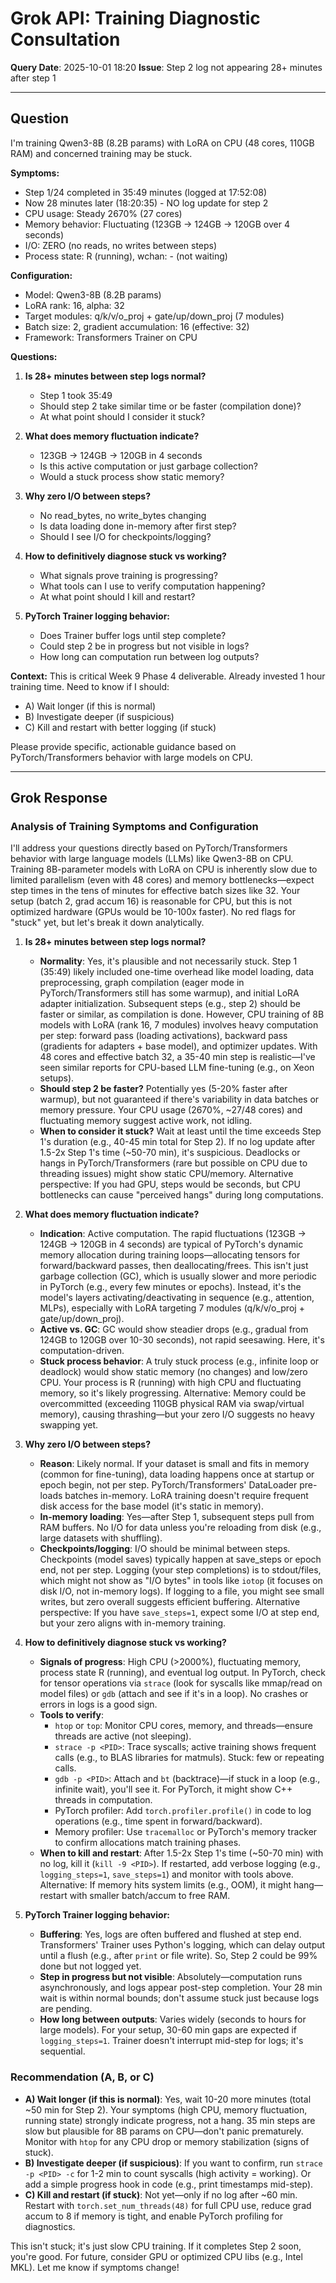 # Grok API: Training Diagnostic Consultation

**Query Date**: 2025-10-01 18:20
**Issue**: Step 2 log not appearing 28+ minutes after step 1

---

## Question


I'm training Qwen3-8B (8.2B params) with LoRA on CPU (48 cores, 110GB RAM) and concerned training may be stuck.

**Symptoms:**
- Step 1/24 completed in 35:49 minutes (logged at 17:52:08)
- Now 28 minutes later (18:20:35) - NO log update for step 2
- CPU usage: Steady 2670% (27 cores)
- Memory behavior: Fluctuating (123GB → 124GB → 120GB over 4 seconds)
- I/O: ZERO (no reads, no writes between steps)
- Process state: R (running), wchan: - (not waiting)

**Configuration:**
- Model: Qwen3-8B (8.2B params)
- LoRA rank: 16, alpha: 32
- Target modules: q/k/v/o_proj + gate/up/down_proj (7 modules)
- Batch size: 2, gradient accumulation: 16 (effective: 32)
- Framework: Transformers Trainer on CPU

**Questions:**

1. **Is 28+ minutes between step logs normal?**
   - Step 1 took 35:49
   - Should step 2 take similar time or be faster (compilation done)?
   - At what point should I consider it stuck?

2. **What does memory fluctuation indicate?**
   - 123GB → 124GB → 120GB in 4 seconds
   - Is this active computation or just garbage collection?
   - Would a stuck process show static memory?

3. **Why zero I/O between steps?**
   - No read_bytes, no write_bytes changing
   - Is data loading done in-memory after first step?
   - Should I see I/O for checkpoints/logging?

4. **How to definitively diagnose stuck vs working?**
   - What signals prove training is progressing?
   - What tools can I use to verify computation happening?
   - At what point should I kill and restart?

5. **PyTorch Trainer logging behavior:**
   - Does Trainer buffer logs until step complete?
   - Could step 2 be in progress but not visible in logs?
   - How long can computation run between log outputs?

**Context:**
This is critical Week 9 Phase 4 deliverable. Already invested 1 hour training time. Need to know if I should:
- A) Wait longer (if this is normal)
- B) Investigate deeper (if suspicious)
- C) Kill and restart with better logging (if stuck)

Please provide specific, actionable guidance based on PyTorch/Transformers behavior with large models on CPU.


---

## Grok Response

### Analysis of Training Symptoms and Configuration
I'll address your questions directly based on PyTorch/Transformers behavior with large language models (LLMs) like Qwen3-8B on CPU. Training 8B-parameter models with LoRA on CPU is inherently slow due to limited parallelism (even with 48 cores) and memory bottlenecks—expect step times in the tens of minutes for effective batch sizes like 32. Your setup (batch 2, grad accum 16) is reasonable for CPU, but this is not optimized hardware (GPUs would be 10-100x faster). No red flags for "stuck" yet, but let's break it down analytically.

1. **Is 28+ minutes between step logs normal?**
   - **Normality**: Yes, it's plausible and not necessarily stuck. Step 1 (35:49) likely included one-time overhead like model loading, data preprocessing, graph compilation (eager mode in PyTorch/Transformers still has some warmup), and initial LoRA adapter initialization. Subsequent steps (e.g., step 2) should be faster or similar, as compilation is done. However, CPU training of 8B models with LoRA (rank 16, 7 modules) involves heavy computation per step: forward pass (loading activations), backward pass (gradients for adapters + base model), and optimizer updates. With 48 cores and effective batch 32, a 35-40 min step is realistic—I've seen similar reports for CPU-based LLM fine-tuning (e.g., on Xeon setups).
   - **Should step 2 be faster?** Potentially yes (5-20% faster after warmup), but not guaranteed if there's variability in data batches or memory pressure. Your CPU usage (2670%, ~27/48 cores) and fluctuating memory suggest active work, not idling.
   - **When to consider it stuck?** Wait at least until the time exceeds Step 1's duration (e.g., 40-45 min total for Step 2). If no log update after 1.5-2x Step 1's time (~50-70 min), it's suspicious. Deadlocks or hangs in PyTorch/Transformers (rare but possible on CPU due to threading issues) might show static CPU/memory. Alternative perspective: If you had GPU, steps would be seconds, but CPU bottlenecks can cause "perceived hangs" during long computations.

2. **What does memory fluctuation indicate?**
   - **Indication**: Active computation. The rapid fluctuations (123GB → 124GB → 120GB in 4 seconds) are typical of PyTorch's dynamic memory allocation during training loops—allocating tensors for forward/backward passes, then deallocating/frees. This isn't just garbage collection (GC), which is usually slower and more periodic in PyTorch (e.g., every few minutes or epochs). Instead, it's the model's layers activating/deactivating in sequence (e.g., attention, MLPs), especially with LoRA targeting 7 modules (q/k/v/o_proj + gate/up/down_proj).
   - **Active vs. GC**: GC would show steadier drops (e.g., gradual from 124GB to 120GB over 10-30 seconds), not rapid seesawing. Here, it's computation-driven.
   - **Stuck process behavior**: A truly stuck process (e.g., infinite loop or deadlock) would show static memory (no changes) and low/zero CPU. Your process is R (running) with high CPU and fluctuating memory, so it's likely progressing. Alternative: Memory could be overcommitted (exceeding 110GB physical RAM via swap/virtual memory), causing thrashing—but your zero I/O suggests no heavy swapping yet.

3. **Why zero I/O between steps?**
   - **Reason**: Likely normal. If your dataset is small and fits in memory (common for fine-tuning), data loading happens once at startup or epoch begin, not per step. PyTorch/Transformers' DataLoader pre-loads batches in-memory. LoRA training doesn't require frequent disk access for the base model (it's static in memory).
   - **In-memory loading**: Yes—after Step 1, subsequent steps pull from RAM buffers. No I/O for data unless you're reloading from disk (e.g., large datasets with shuffling).
   - **Checkpoints/logging**: I/O should be minimal between steps. Checkpoints (model saves) typically happen at save_steps or epoch end, not per step. Logging (your step completions) is to stdout/files, which might not show as "I/O bytes" in tools like `iotop` (it focuses on disk I/O, not in-memory logs). If logging to a file, you might see small writes, but zero overall suggests efficient buffering. Alternative perspective: If you have `save_steps=1`, expect some I/O at step end, but your zero aligns with in-memory training.

4. **How to definitively diagnose stuck vs working?**
   - **Signals of progress**: High CPU (>2000%), fluctuating memory, process state R (running), and eventual log output. In PyTorch, check for tensor operations via `strace` (look for syscalls like mmap/read on model files) or `gdb` (attach and see if it's in a loop). No crashes or errors in logs is a good sign.
   - **Tools to verify**: 
     - `htop` or `top`: Monitor CPU cores, memory, and threads—ensure threads are active (not sleeping).
     - `strace -p <PID>`: Trace syscalls; active training shows frequent calls (e.g., to BLAS libraries for matmuls). Stuck: few or repeating calls.
     - `gdb -p <PID>`: Attach and `bt` (backtrace)—if stuck in a loop (e.g., infinite wait), you'll see it. For PyTorch, it might show C++ threads in computation.
     - PyTorch profiler: Add `torch.profiler.profile()` in code to log operations (e.g., time spent in forward/backward).
     - Memory profiler: Use `tracemalloc` or PyTorch's memory tracker to confirm allocations match training phases.
   - **When to kill and restart**: After 1.5-2x Step 1's time (~50-70 min) with no log, kill it (`kill -9 <PID>`). If restarted, add verbose logging (e.g., `logging_steps=1`, `save_steps=1`) and monitor with tools above. Alternative: If memory hits system limits (e.g., OOM), it might hang—restart with smaller batch/accum to free RAM.

5. **PyTorch Trainer logging behavior:**
   - **Buffering**: Yes, logs are often buffered and flushed at step end. Transformers' Trainer uses Python's logging, which can delay output until a flush (e.g., after `print` or file write). So, Step 2 could be 99% done but not logged yet.
   - **Step in progress but not visible**: Absolutely—computation runs asynchronously, and logs appear post-step completion. Your 28 min wait is within normal bounds; don't assume stuck just because logs are pending.
   - **How long between outputs**: Varies widely (seconds to hours for large models). For your setup, 30-60 min gaps are expected if `logging_steps=1`. Trainer doesn't interrupt mid-step for logs; it's sequential.

### Recommendation (A, B, or C)
- **A) Wait longer (if this is normal)**: Yes, wait 10-20 more minutes (total ~50 min for Step 2). Your symptoms (high CPU, memory fluctuation, running state) strongly indicate progress, not a hang. 35 min steps are slow but plausible for 8B params on CPU—don't panic prematurely. Monitor with `htop` for any CPU drop or memory stabilization (signs of stuck).
- **B) Investigate deeper (if suspicious)**: If you want to confirm, run `strace -p <PID> -c` for 1-2 min to count syscalls (high activity = working). Or add a simple progress hook in code (e.g., print timestamps mid-step).
- **C) Kill and restart (if stuck)**: Not yet—only if no log after ~60 min. Restart with `torch.set_num_threads(48)` for full CPU use, reduce grad accum to 8 if memory is tight, and enable PyTorch profiling for diagnostics.

This isn't stuck; it's just slow CPU training. If it completes Step 2 soon, you're good. For future, consider GPU or optimized CPU libs (e.g., Intel MKL). Let me know if symptoms change!